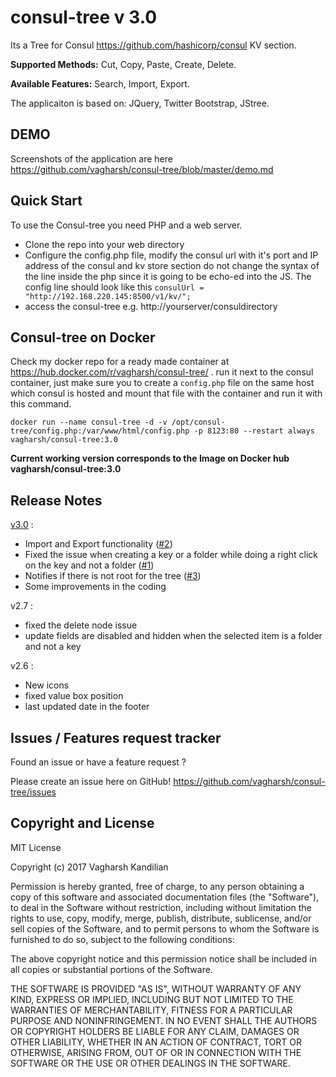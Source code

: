 # consul-tree v 3.0

Its a Tree for Consul https://github.com/hashicorp/consul KV section.

**Supported Methods:** Cut, Copy, Paste, Create, Delete.

**Available Features:** Search, Import, Export.

The applicaiton is based on: 
JQuery, Twitter Bootstrap, JStree.

DEMO
------
Screenshots of the application are here https://github.com/vagharsh/consul-tree/blob/master/demo.md

Quick Start
-----------
To use the Consul-tree you need PHP and a web server.

- Clone the repo into your web directory 
- Configure the config.php file, modify the consul url with it's port and IP address of the consul and kv store section
do not change the syntax of the line inside the php since it is going to be echo-ed into the JS.
The config line should look like this
`consulUrl = "http://192.168.220.145:8500/v1/kv/";`
- access the consul-tree e.g. http://yourserver/consuldirectory

Consul-tree on Docker
-----------
Check my docker repo for a ready made container at https://hub.docker.com/r/vagharsh/consul-tree/ .
run it next to the consul container, just make sure you to create a `config.php` file on the same host which consul is hosted and mount that file with the container and run it with this command. 

`docker run --name consul-tree -d -v /opt/consul-tree/config.php:/var/www/html/config.php -p 8123:80 --restart always vagharsh/consul-tree:3.0`

**Current working version corresponds to the Image on Docker hub vagharsh/consul-tree:3.0**


Release Notes 
---------
[v3.0](https://github.com/vagharsh/consul-tree/commit/30df8eb9fcf8dcd9428e637d5a6837ef87ce3af3#diff-828e0013b8f3bc1bb22b4f57172b019d)  : 
- Import and Export functionality ([#2](https://github.com/vagharsh/consul-tree/issues/2))
- Fixed the issue when creating a key or a folder while doing a right click on the key and not a folder ([#1](https://github.com/vagharsh/consul-tree/issues/1))
- Notifies if there is not root for the tree ([#3](https://github.com/vagharsh/consul-tree/issues/3))
- Some improvements in the coding

v2.7 :
- fixed the delete node issue 
- update fields are disabled and hidden when the selected item is a folder and not a key

v2.6 : 
- New icons
- fixed value box position
- last updated date in the footer


Issues / Features request tracker
-----------

Found an issue or have a feature request ?

Please create an issue here on GitHub!
https://github.com/vagharsh/consul-tree/issues


Copyright and License
---------------------

MIT License

Copyright (c) 2017 Vagharsh Kandilian

Permission is hereby granted, free of charge, to any person obtaining a copy
of this software and associated documentation files (the "Software"), to deal
in the Software without restriction, including without limitation the rights
to use, copy, modify, merge, publish, distribute, sublicense, and/or sell
copies of the Software, and to permit persons to whom the Software is
furnished to do so, subject to the following conditions:

The above copyright notice and this permission notice shall be included in all
copies or substantial portions of the Software.

THE SOFTWARE IS PROVIDED "AS IS", WITHOUT WARRANTY OF ANY KIND, EXPRESS OR
IMPLIED, INCLUDING BUT NOT LIMITED TO THE WARRANTIES OF MERCHANTABILITY,
FITNESS FOR A PARTICULAR PURPOSE AND NONINFRINGEMENT. IN NO EVENT SHALL THE
AUTHORS OR COPYRIGHT HOLDERS BE LIABLE FOR ANY CLAIM, DAMAGES OR OTHER
LIABILITY, WHETHER IN AN ACTION OF CONTRACT, TORT OR OTHERWISE, ARISING FROM,
OUT OF OR IN CONNECTION WITH THE SOFTWARE OR THE USE OR OTHER DEALINGS IN THE
SOFTWARE.
